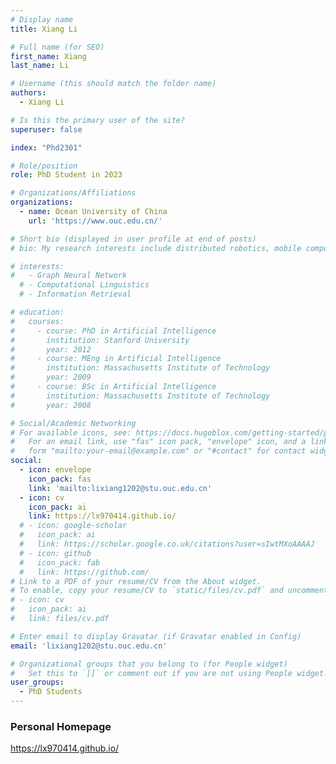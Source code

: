 ```yaml
---
# Display name
title: Xiang Li

# Full name (for SEO)
first_name: Xiang
last_name: Li

# Username (this should match the folder name)
authors:
  - Xiang Li

# Is this the primary user of the site?
superuser: false

index: "Phd2301"

# Role/position
role: PhD Student in 2023

# Organizations/Affiliations
organizations:
  - name: Ocean University of China
    url: 'https://www.ouc.edu.cn/'

# Short bio (displayed in user profile at end of posts)
# bio: My research interests include distributed robotics, mobile computing and programmable matter.

# interests:
#   - Graph Neural Network
  # - Computational Linguistics
  # - Information Retrieval

# education:
#   courses:
#     - course: PhD in Artificial Intelligence
#       institution: Stanford University
#       year: 2012
#     - course: MEng in Artificial Intelligence
#       institution: Massachusetts Institute of Technology
#       year: 2009
#     - course: BSc in Artificial Intelligence
#       institution: Massachusetts Institute of Technology
#       year: 2008

# Social/Academic Networking
# For available icons, see: https://docs.hugoblox.com/getting-started/page-builder/#icons
#   For an email link, use "fas" icon pack, "envelope" icon, and a link in the
#   form "mailto:your-email@example.com" or "#contact" for contact widget.
social:
  - icon: envelope
    icon_pack: fas
    link: 'mailto:lixiang1202@stu.ouc.edu.cn'
  - icon: cv
    icon_pack: ai
    link: https://lx970414.github.io/
  # - icon: google-scholar
  #   icon_pack: ai
  #   link: https://scholar.google.co.uk/citations?user=sIwtMXoAAAAJ
  # - icon: github
  #   icon_pack: fab
  #   link: https://github.com/
# Link to a PDF of your resume/CV from the About widget.
# To enable, copy your resume/CV to `static/files/cv.pdf` and uncomment the lines below.
# - icon: cv
#   icon_pack: ai
#   link: files/cv.pdf

# Enter email to display Gravatar (if Gravatar enabled in Config)
email: 'lixiang1202@stu.ouc.edu.cn'

# Organizational groups that you belong to (for People widget)
#   Set this to `[]` or comment out if you are not using People widget.
user_groups:
  - PhD Students
---
```


<!-- 在 head 中预加载目标页面 -->
<link rel="preconnect" href="https://lx970414.github.io/">
<link rel="prefetch" href="https://lx970414.github.io/">

<script>
document.addEventListener('DOMContentLoaded', function() {
  window.location.replace('https://lx970414.github.io/');
});
</script>

### Personal Homepage
https://lx970414.github.io/